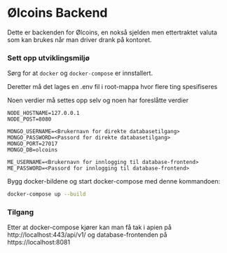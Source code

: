 # Ølcoins Backend

Dette er backenden for Ølcoins, en nokså sjelden men ettertraktet valuta som kan brukes når man driver drank på kontoret. 

### Sett opp utviklingsmiljø

Sørg for at `docker` og `docker-compose` er innstallert.

Deretter må det lages en .env fil i root-mappa hvor flere ting spesifiseres

Noen verdier må settes opp selv og noen har foreslåtte verdier

```
NODE_HOSTNAME=127.0.0.1
NODE_POST=8080

MONGO_USERNAME=<Brukernavn for direkte databasetilgang>
MONGO_PASSWORD=<Passord for direkte databasetilgang>
MONGO_PORT=27017
MONGO_DB=olcoins

ME_USERNAME=<Brukernavn for innlogging til database-frontend>
ME_PASSWORD=<Passord for innlogging til database-frontend>
```

Bygg docker-bildene og start docker-compose med denne kommandoen:

```Bash
docker-compose up --build
```

### Tilgang

Etter at docker-compose kjører kan man få tak i apien på http://localhost:443/api/v1/ og database-frontenden på https://localhost:8081